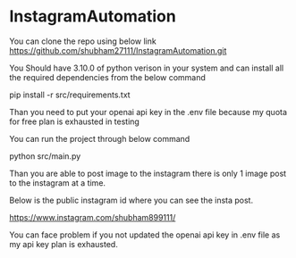 # InstagramAutomation

You can clone the repo using below link 
https://github.com/shubham27111/InstagramAutomation.git

You Should have 3.10.0 of python verison in your system and can install all the required dependencies from the below command

pip install -r src/requirements.txt


Than you need to put your openai api key in the .env file because my quota for free plan is exhausted in testing 

You can run the project through below command 

python src/main.py


Than you are able to post image to the instagram there is only 1 image post to the instagram at a time.

Below is the public instagram id where you can see the insta post.

https://www.instagram.com/shubham899111/


You can face problem if you not updated the openai api key in .env file as my api key plan is exhausted.
